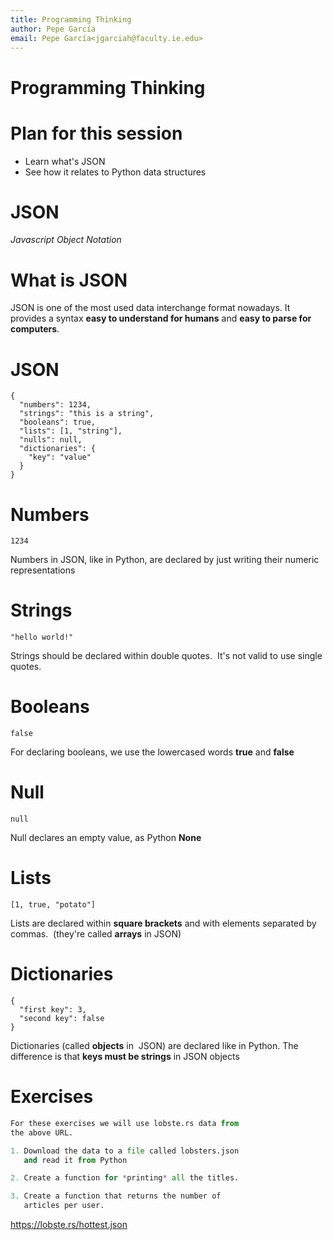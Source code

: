 ```yaml
---
title: Programming Thinking
author: Pepe García
email: Pepe García<jgarciah@faculty.ie.edu>
---
```


Programming Thinking
====================


Plan for this session
==============

- Learn what\'s JSON
- See how it relates to Python data structures

JSON
====

*Javascript Object Notation*


What is JSON
============

JSON is one of the most used data interchange format nowadays. It
provides a syntax **easy to understand for humans** and **easy to parse
for computers**.

JSON
====

``` {.json}
{
  "numbers": 1234,
  "strings": "this is a string",
  "booleans": true,
  "lists": [1, "string"],
  "nulls": null,
  "dictionaries": {
    "key": "value"
  }
}
```

Numbers
=======

``` {.json}
1234
```

Numbers in JSON, like in Python, are declared by just writing their
numeric representations

Strings
=======

``` {.json}
"hello world!"
```

Strings should be declared within double quotes.  It\'s not valid to use
single quotes.

Booleans
========

``` {.json}
false
```

For declaring booleans, we use the lowercased words **true** and
**false**

Null
====

``` {.json}
null
```

Null declares an empty value, as Python **None**

Lists
=====

``` {.json}
[1, true, "potato"]
```

Lists are declared within **square brackets** and with elements
separated by commas.  (they\'re called **arrays** in JSON)

Dictionaries
============

``` {.json}
{
  "first key": 3,
  "second key": false
}
```

Dictionaries (called **objects** in  JSON) are declared like in Python.
The difference is that **keys must be strings** in JSON objects

Exercises
=========

```python
For these exercises we will use lobste.rs data from
the above URL.

1. Download the data to a file called lobsters.json
   and read it from Python

2. Create a function for *printing* all the titles.

3. Create a function that returns the number of
   articles per user.
```

https://lobste.rs/hottest.json

